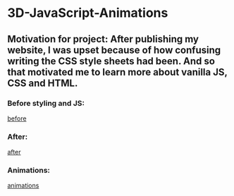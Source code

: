 # 3D-JavaScript-Animations
## Motivation for project: After publishing my website, I was upset because of how confusing writing the CSS style sheets had been. And so that motivated me to learn more about vanilla JS, CSS and HTML.

### Before styling and JS:
[before](before.png)

### After:
[after](after.png)

### Animations:
[animations](animations.gif)
